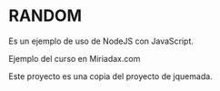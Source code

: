 RANDOM
======

Es un ejemplo de uso de NodeJS con JavaScript.

Ejemplo del curso en Miriadax.com

Este proyecto es una copia del proyecto de jquemada.
